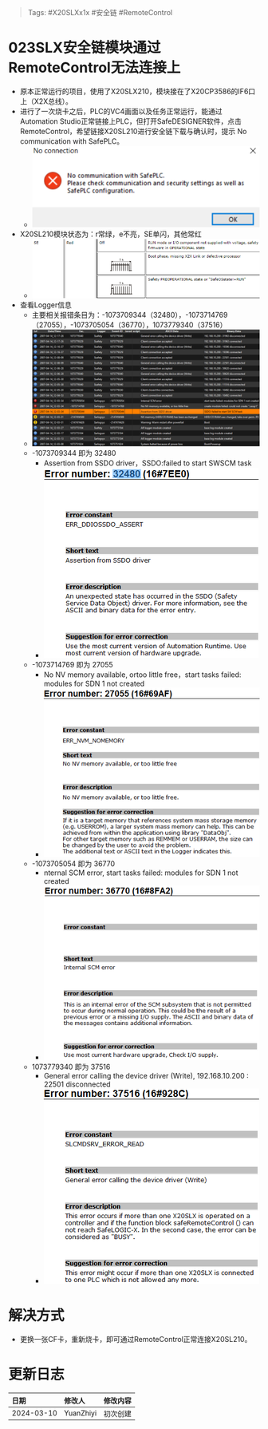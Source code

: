> Tags: #X20SLXx1x #安全链 #RemoteControl

# 023SLX安全链模块通过RemoteControl无法连接上

- 原本正常运行的项目，使用了X20SLX210，模块接在了X20CP3586的IF6口上（X2X总线）。
- 进行了一次烧卡之后，PLC的VC4画面以及任务正常运行，能通过Automation Studio正常链接上PLC，但打开SafeDESIGNER软件，点击RemoteControl，希望链接X20SL210进行安全链下载与确认时，提示 No communication with SafePLC。
    - ![](FILES/SLX安全链模块通过RemoteControl无法连接上/image-20240310223619080.png)
- X20SL210模块状态为：r常绿，e不亮，SE单闪，其他常红
    - ![](FILES/SLX安全链模块通过RemoteControl无法连接上/image-20240310223814734.png)
- 查看Logger信息
    - 主要相关报错条目为：-1073709344（32480），-1073714769（27055），-1073705054（36770），1073779340（37516）
    - ![](FILES/SLX安全链模块通过RemoteControl无法连接上/image-20240310223837705.png)
    - -1073709344 即为 32480
        - Assertion from SSDO driver，SSDO:failed to start SWSCM task
        - ![](FILES/SLX安全链模块通过RemoteControl无法连接上/image-20240310223941909.png)
    - -1073714769 即为 27055
        - No NV memory available, ortoo little free，start tasks failed: modules for SDN 1 not created
        - ![](FILES/SLX安全链模块通过RemoteControl无法连接上/image-20240310224252744.png)
    - -1073705054 即为 36770
        - nternal SCM error, start tasks failed: modules for SDN 1 not created
        - ![](FILES/SLX安全链模块通过RemoteControl无法连接上/image-20240310224359996.png)
    - 1073779340 即为 37516
        - General error calling the device driver (Write), 192.168.10.200 : 22501 disconnected
        - ![](FILES/SLX安全链模块通过RemoteControl无法连接上/image-20240310224425166.png)

# 解决方式

- 更换一张CF卡，重新烧卡，即可通过RemoteControl正常连接X20SL210。

# 更新日志

| 日期     | 修改人     | 修改内容     |
|:-----|:-----|:-----|
| 2024-03-10     | YuanZhiyi     | 初次创建     |
